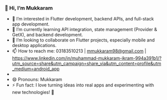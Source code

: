 ### 👋 Hi, I’m Mukkaram  
- 👀 I’m interested in Flutter development, backend APIs, and full-stack app development.  
- 🌱 I’m currently learning API integration, state management (Provider & GetX), and backend development.  
- 💞️ I’m looking to collaborate on Flutter projects, especially mobile and desktop applications.  
- 📫 How to reach me: 03183510213 | mmukkaram98@gmail.com | https://www.linkedin.com/in/muhammad-mukkaram-ikram-994a391b1/?utm_source=share&utm_campaign=share_via&utm_content=profile&utm_medium=android_app
-   
- 😄 Pronouns: Mukkaram 
- ⚡ Fun fact: I love turning ideas into real apps and experimenting with new technologies! 🚀  


<!---
mukkaram98/mukkaram98 is a ✨ special ✨ repository because its `README.md` (this file) appears on your GitHub profile.
You can click the Preview link to take a look at your changes.
--->
